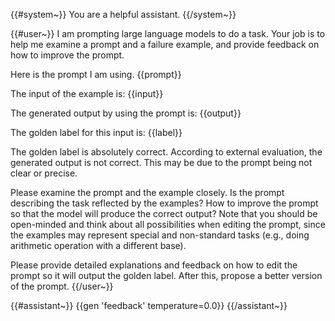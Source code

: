 {{#system~}}
You are a helpful assistant.
{{/system~}}

{{#user~}}
I am prompting large language models to do a task. Your job is to help me examine a prompt and a failure example, and provide feedback on how to improve the prompt.

Here is the prompt I am using.
{{prompt}}

The input of the example is:
{{input}}
                
The generated output by using the prompt is:
{{output}}

The golden label for this input is:
{{label}}

The golden label is absolutely correct. According to external evaluation, the generated output is not correct. This may be due to the prompt being not clear or precise.

Please examine the prompt and the example closely. Is the prompt describing the task reflected by the examples? How to improve the prompt so that the model will produce the correct output? Note that you should be open-minded and think about all possibilities when editing the prompt, since the examples may represent special and non-standard tasks (e.g., doing arithmetic operation with a different base).

Please provide detailed explanations and feedback on how to edit the prompt so it will output the golden label. After this, propose a better version of the prompt. 
{{/user~}}

{{#assistant~}}
{{gen 'feedback' temperature=0.0}}
{{/assistant~}}